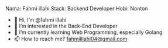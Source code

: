 Nama: Fahmi illahi
Stack: Backend Developer
Hobi: Nonton

- 👋 Hi, I’m @fahmi illahi
- 👀 I’m interested in the Back-End Developer
- 🌱 I’m currently learning Web Programming, especially Golang
- 📫 How to reach me? fahmiillahi04@gmail.com

<!---
fatah-illah/fatah-illah is a ✨ special ✨ repository because its `README.md` (this file) appears on your GitHub profile.
You can click the Preview link to take a look at your changes.
--->
